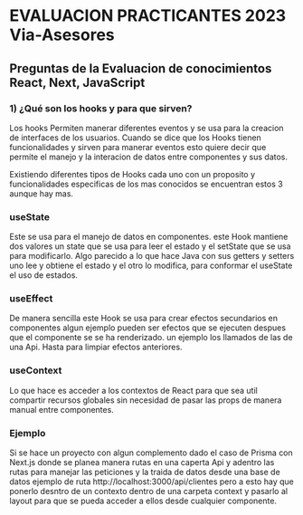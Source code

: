 # EVALUACION PRACTICANTES 2023 Via-Asesores

## Preguntas de la Evaluacion de conocimientos React, Next, JavaScript

### 1) ¿Qué son los hooks y para que sirven?

Los hooks Permiten manerar diferentes eventos y se usa para la creacion de interfaces de los usuarios.
Cuando se dice que los Hooks tienen funcionalidades y sirven para manerar eventos esto quiere decir que permite el manejo y la interacion de datos entre componentes y sus datos. 

Existiendo diferentes tipos de Hooks cada uno con un proposito y funcionalidades especificas de los mas conocidos se encuentran estos 3 aunque hay mas.

### useState
Este se usa para el manejo de datos en componentes. este Hook mantiene dos valores un state que se usa para leer el estado y el setState que se usa para modificarlo. Algo parecido a lo que hace Java con sus getters y setters uno lee y obtiene el estado y el otro lo modifica, para conformar el useState el uso de estados.

### useEffect
De manera sencilla este Hook se usa para crear efectos secundarios en componentes algun ejemplo pueden ser efectos que se ejecuten despues que el componente se se ha renderizado. un ejemplo  los llamados de las de una Api. Hasta para limpiar efectos anteriores.

### useContext  
Lo que hace es acceder a los contextos de React para que sea util compartir recursos globales sin necesidad de pasar las props de manera manual entre componentes.

### Ejemplo 

Si se hace un proyecto con algun complemento dado el caso de Prisma con Next.js  donde se planea manera rutas en una caperta Api y adentro las rutas para manejar las peticiones y la traida de datos desde una base de datos ejemplo de ruta http://localhost:3000/api/clientes pero a esto hay que ponerlo desntro de un contexto dentro de una carpeta context y pasarlo al layout para que se pueda acceder a ellos desde cualquier componente.



